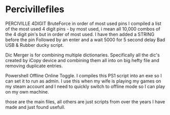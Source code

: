 # Percivillefiles
PERCIVILLE 4DIGIT BruteForce in order of most used pins
I compiled a list of the most used 4 digit pins - by most used, i mean all 10,000 combos of the 4 digit pin's but in order of most used.
I have then added a STRING before the pin
Followed by an enter and a wait 5000 for 5 second delay 
Bad USB & Rubber ducky script.

Dic Merger
is for combining multiple dictionaries.
Specifically all the dic's created by iCopy device and combining them all into on big hefty file and removing duplicate entries.

Powershell Offline Online Toggle.
I compiles this PS1 script into an exe so I can set it to run as admin.
I use this when my wife is playing my games on my steam account and I need to quickly switch to offline mode so I can play on my own machine.

those are the main files, all others are just scripts from over the years I have made and just found usefull. 
